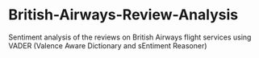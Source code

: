 # British-Airways-Review-Analysis
Sentiment analysis of the reviews on British Airways flight services using VADER (Valence Aware Dictionary and sEntiment Reasoner) 
